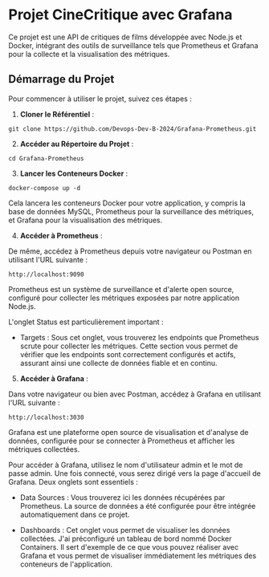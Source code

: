 # Projet CineCritique avec Grafana

Ce projet est une API de critiques de films développée avec Node.js et Docker, intégrant des outils de surveillance tels que Prometheus et Grafana pour la collecte et la visualisation des métriques.

## Démarrage du Projet

Pour commencer à utiliser le projet, suivez ces étapes :

1. **Cloner le Référentiel** :

```
git clone https://github.com/Devops-Dev-B-2024/Grafana-Prometheus.git
```

2. **Accéder au Répertoire du Projet** :

```
cd Grafana-Prometheus
```

3. **Lancer les Conteneurs Docker** :

```
docker-compose up -d
```

Cela lancera les conteneurs Docker pour votre application, y compris la base de données MySQL, Prometheus pour la surveillance des métriques, et Grafana pour la visualisation des métriques.

4. **Accéder à Prometheus** :

De même, accédez à Prometheus depuis votre navigateur ou Postman en utilisant l'URL suivante :

```
http://localhost:9090
```

Prometheus est un système de surveillance et d'alerte open source, configuré pour collecter les métriques exposées par notre application Node.js.

L'onglet Status est particulièrement important :

- Targets : Sous cet onglet, vous trouverez les endpoints que Prometheus scrute pour collecter les métriques. Cette section vous permet de vérifier que les endpoints sont correctement configurés et actifs, assurant ainsi une collecte de données fiable et en continu.


5. **Accéder à Grafana** :

Dans votre navigateur ou bien avec Postman, accédez à Grafana en utilisant l'URL suivante :

```
http://localhost:3030
```

Grafana est une plateforme open source de visualisation et d'analyse de données, configurée pour se connecter à Prometheus et afficher les métriques collectées.

Pour accéder à Grafana, utilisez le nom d'utilisateur admin et le mot de passe admin. Une fois connecté, vous serez dirigé vers la page d'accueil de Grafana. Deux onglets sont essentiels :

- Data Sources : Vous trouverez ici les données récupérées par Prometheus. La source de données a été configurée pour être intégrée automatiquement dans ce projet.

- Dashboards : Cet onglet vous permet de visualiser les données collectées. J'ai préconfiguré un tableau de bord nommé Docker Containers. Il sert d'exemple de ce que vous pouvez réaliser avec Grafana et vous permet de visualiser immédiatement les métriques des conteneurs de l'application.


